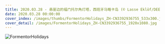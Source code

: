 ```yaml
---
title: 2020.03.28 - 悬崖边的福门托尔角灯塔，西班牙马略卡岛 (© Lasse Eklöf/DEEPOL by plainpicture)
date: 2020.03.28 00:00:00
cover_index: /images/thumbs/FormentorHolidays_ZH-CN3392936755_533x300.jpg
cover_detail: /images/FormentorHolidays_ZH-CN3392936755_1920x1080.jpg
---
```


![FormentorHolidays](/images/FormentorHolidays_ZH-CN3392936755_1920x1080.jpg)
